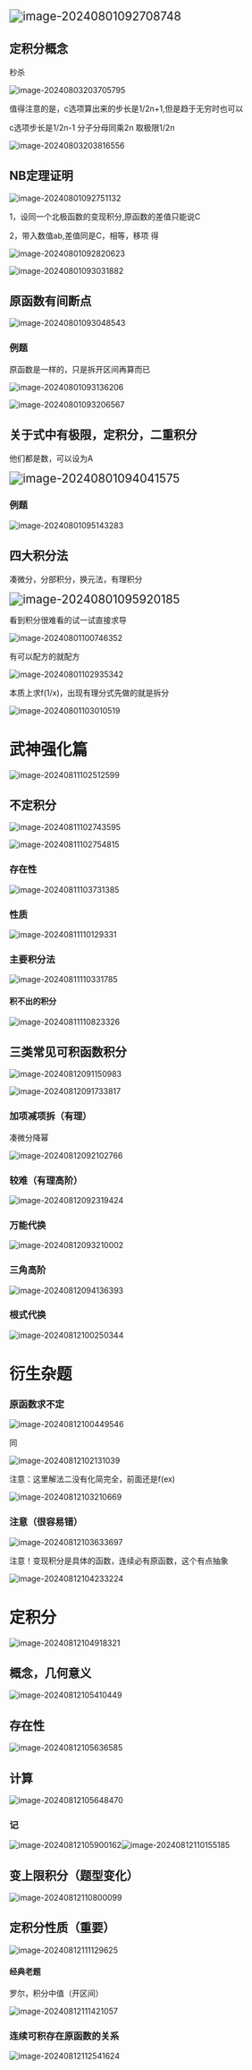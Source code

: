 <img src="assets/image-20240801092708748.png" alt="image-20240801092708748" style="zoom:150%;" />

## 定积分概念

秒杀

![image-20240803203705795](assets/image-20240803203705795.png)

值得注意的是，c选项算出来的步长是1/2n+1,但是趋于无穷时也可以

c选项步长是1/2n-1 分子分母同乘2n 取极限1/2n

![image-20240803203816556](assets/image-20240803203816556.png)

## NB定理证明

![image-20240801092751132](assets/image-20240801092751132.png)

1，设同一个北极函数的变现积分,原函数的差值只能说C

2，带入数值ab,差值同是C，相等，移项  得

![image-20240801092820623](assets/image-20240801092820623.png)

![image-20240801093031882](assets/image-20240801093031882.png)

## 原函数有间断点

![image-20240801093048543](assets/image-20240801093048543.png)

### 例题

原函数是一样的，只是拆开区间再算而已

![image-20240801093136206](assets/image-20240801093136206.png)

![image-20240801093206567](assets/image-20240801093206567.png)

## 关于式中有极限，定积分，二重积分

他们都是数，可以设为A

<img src="assets/image-20240801094041575.png" alt="image-20240801094041575" style="zoom:150%;" />

### 例题

![image-20240801095143283](assets/image-20240801095143283.png)  

## 四大积分法

凑微分，分部积分，换元法，有理积分

<img src="assets/image-20240801095920185.png" alt="image-20240801095920185" style="zoom:150%;" />

看到积分很难看的试一试直接求导

![image-20240801100746352](assets/image-20240801100746352.png)

有可以配方的就配方

![image-20240801102935342](assets/image-20240801102935342.png)

本质上求f(1/x)，出现有理分式先做的就是拆分

![image-20240801103010519](assets/image-20240801103010519.png)

# 武神强化篇

![image-20240811102512599](assets/image-20240811102512599.png)

## 不定积分

![image-20240811102743595](assets/image-20240811102743595.png)

![image-20240811102754815](assets/image-20240811102754815.png)

### 存在性

![image-20240811103731385](assets/image-20240811103731385.png)

### 性质

![image-20240811110129331](assets/image-20240811110129331.png)

### 主要积分法

![image-20240811110331785](assets/image-20240811110331785.png)

#### 积不出的积分

![image-20240811110823326](assets/image-20240811110823326.png)

## 三类常见可积函数积分

![image-20240812091150983](assets/image-20240812091150983.png)

![image-20240812091733817](assets/image-20240812091733817.png)

### 加项减项拆（有理）

凑微分降幂

![image-20240812092102766](assets/image-20240812092102766.png)

### 较难（有理高阶）

![image-20240812092319424](assets/image-20240812092319424.png)

### 万能代换

![image-20240812093210002](assets/image-20240812093210002.png)

### 三角高阶

![image-20240812094136393](assets/image-20240812094136393.png)

### 根式代换

![image-20240812100250344](assets/image-20240812100250344.png)

# 衍生杂题

### 原函数求不定

![image-20240812100449546](assets/image-20240812100449546.png)

同

![image-20240812102131039](assets/image-20240812102131039.png)

注意：这里解法二没有化简完全，前面还是f(ex)

![image-20240812103210669](assets/image-20240812103210669.png)

### 注意（很容易错）

![image-20240812103633697](assets/image-20240812103633697.png)

注意！变现积分是具体的函数，连续必有原函数，这个有点抽象

![image-20240812104233224](assets/image-20240812104233224.png)

# 定积分

![image-20240812104918321](assets/image-20240812104918321.png)

## 概念，几何意义

![image-20240812105410449](assets/image-20240812105410449.png)

## 存在性

![image-20240812105636585](assets/image-20240812105636585.png)

## 计算

![image-20240812105648470](assets/image-20240812105648470.png)

### 记

![image-20240812105900162](assets/image-20240812105900162.png)![image-20240812110155185](assets/image-20240812110155185.png)

## 变上限积分（题型变化）

![image-20240812110800099](assets/image-20240812110800099.png)

## 定积分性质（重要）

![image-20240812111129625](assets/image-20240812111129625.png)

#### 经典老题

罗尔，积分中值（开区间）

![image-20240812111421057](assets/image-20240812111421057.png)

### 连续可积存在原函数的关系

![image-20240812112541624](assets/image-20240812112541624.png)

























